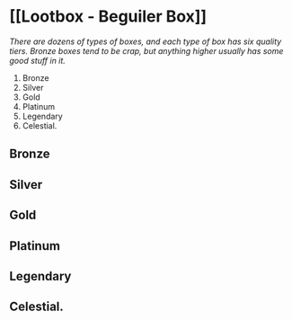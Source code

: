 # [[Lootbox - Beguiler Box]]
_There are dozens of types of boxes, and each type of box has six quality tiers. 
Bronze boxes tend to be crap, but anything higher usually has some good stuff in it._

1. Bronze
2.	Silver
3.	Gold
4.	Platinum
5.	Legendary
6.	Celestial.

## Bronze

## Silver

## Gold

## Platinum

## Legendary

## Celestial.